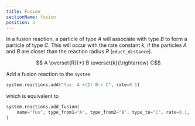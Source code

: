 ```yaml
---
title: Fusion
sectionName: fusion
position: 3
---
```


In a fusion reaction, a particle of type $A$ will associate with type $B$ to form a particle of type $C$.
This will occur with the rate constant $k$, if the particles $A$ and $B$ are closer than the reaction radius
$R$ (`educt_distance`). 

$$ A \overset{R}{+} B \overset{k}{\rightarrow} C$$

Add a fusion reaction to the `system`

```python
system.reactions.add("fus: A +(2) B-> C", rate=0.1)
```
which is equivalent to
```python
system.reactions.add_fusion(
    name="fus", type_from1="A", type_from2="B", type_to="C", rate=0.1, educt_distance=2.
)
```


